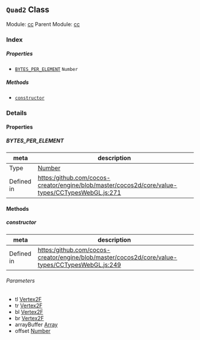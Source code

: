 ## `Quad2` Class



Module: [cc](../modules/cc.md)
Parent Module: [cc](../modules/cc.md)






### Index

##### Properties

  - [`BYTES_PER_ELEMENT`](#bytesperelement) `Number` 



##### Methods

  - [`constructor`](#constructor) 



### Details


#### Properties


##### BYTES_PER_ELEMENT

> 

| meta | description |
|------|-------------|
| Type | <a href="https://developer.mozilla.org/en/JavaScript/Reference/Global_Objects/Number" class="crosslink external" target="_blank">Number</a> |
| Defined in | [https:/github.com/cocos-creator/engine/blob/master/cocos2d/core/value-types/CCTypesWebGL.js:271](https:/github.com/cocos-creator/engine/blob/master/cocos2d/core/value-types/CCTypesWebGL.js#L271) |






<!-- Method Block -->
#### Methods


##### constructor



| meta | description |
|------|-------------|
| Defined in | [https:/github.com/cocos-creator/engine/blob/master/cocos2d/core/value-types/CCTypesWebGL.js:249](https:/github.com/cocos-creator/engine/blob/master/cocos2d/core/value-types/CCTypesWebGL.js#L249) |

###### Parameters
- tl <a href="../classes/Vertex2F.html" class="crosslink">Vertex2F</a> 
- tr <a href="../classes/Vertex2F.html" class="crosslink">Vertex2F</a> 
- bl <a href="../classes/Vertex2F.html" class="crosslink">Vertex2F</a> 
- br <a href="../classes/Vertex2F.html" class="crosslink">Vertex2F</a> 
- arrayBuffer <a href="https://developer.mozilla.org/en/JavaScript/Reference/Global_Objects/Array" class="crosslink external" target="_blank">Array</a> 
- offset <a href="https://developer.mozilla.org/en/JavaScript/Reference/Global_Objects/Number" class="crosslink external" target="_blank">Number</a> 



